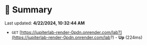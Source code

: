 # 📖 Summary
Last updated: **4/22/2024, 10:32:44 AM**

- `GET` [https://jupiterlab-render-0pdn.onrender.com/lab?](https://jupiterlab-render-0pdn.onrender.com/lab?) - **Up** (224ms)
